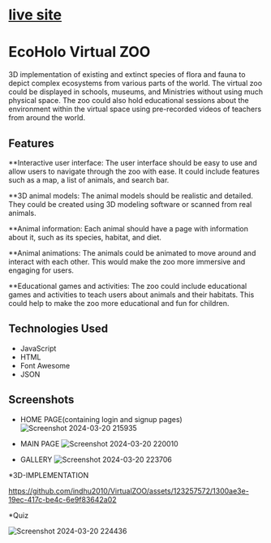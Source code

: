 
# [live site](https://ecoholo-virtual-zoo.netlify.app/)


# EcoHolo Virtual ZOO

3D implementation of existing and extinct species of flora and fauna to depict complex ecosystems from various parts of the world. 
The virtual zoo could be displayed in schools, museums, and Ministries without using much physical space. The zoo could also hold educational sessions about the environment within the 
virtual space using pre-recorded videos of teachers from around the world.

## Features

**Interactive user interface: The user interface should be easy to use and allow users to navigate through the zoo with ease. It could include features such as a map, a list of animals, and search bar.

**3D animal models: The animal models should be realistic and detailed. They could be created using 3D modeling software or scanned from real animals.

**Animal information: Each animal should have a page with information about it, such as its species, habitat, and diet.

**Animal animations: The animals could be animated to move around and interact with each other. This would make the zoo more immersive and engaging for users.

**Educational games and activities: The zoo could include educational games and activities to teach users about animals and their habitats. This could help to make the zoo more educational and fun for children.

## Technologies Used

* JavaScript
* HTML
* Font Awesome
* JSON

## Screenshots
* HOME PAGE(containing login and signup pages)
  ![Screenshot 2024-03-20 215935](https://github.com/indhu2010/VirtualZOO/assets/123257572/875a81f2-0c70-4b57-b8c3-63b6c222b149)

* MAIN PAGE
 ![Screenshot 2024-03-20 220010](https://github.com/indhu2010/VirtualZOO/assets/123257572/f59983f4-bec1-47d1-b26b-d1530409acf1)


* GALLERY
 ![Screenshot 2024-03-20 223706](https://github.com/indhu2010/VirtualZOO/assets/123257572/c30e4922-f173-4c9d-9df0-4e8a61b12bf4)


*3D-IMPLEMENTATION

https://github.com/indhu2010/VirtualZOO/assets/123257572/1300ae3e-19ec-417c-be4c-6e9f83642a02


*Quiz 

![Screenshot 2024-03-20 224436](https://github.com/indhu2010/VirtualZOO/assets/123257572/898417dc-5e44-490f-a4de-7dd8b19dbe7e)
